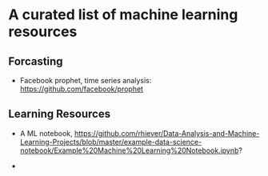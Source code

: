 # A curated list of machine learning resources


## Forcasting

- Facebook prophet, time series analysis: https://github.com/facebook/prophet


## Learning Resources

- A ML notebook, https://github.com/rhiever/Data-Analysis-and-Machine-Learning-Projects/blob/master/example-data-science-notebook/Example%20Machine%20Learning%20Notebook.ipynb?

- 
